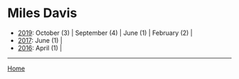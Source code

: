 # Miles Davis

  * [2019](./miles-davis-2019.md): 
      October (3) | 
      September (4) | 
      June (1) | 
      February (2) | 
  * [2017](./miles-davis-2017.md): 
      June (1) | 
  * [2016](./miles-davis-2016.md): 
      April (1) | 

----

[Home](../)
